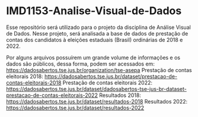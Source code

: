 # IMD1153-Analise-Visual-de-Dados
Esse repositório será utilizado para o projeto da disciplina de Análise Visual de Dados. Nesse projeto, será analisada a base de dados de prestação de contas dos candidatos à eleições estaduais (Brasil) ordinárias de 2018 e 2022.

Por alguns arquivos possuírem um grande volume de informações e os dados são públicos, dessa forma, podem ser acessados em: https://dadosabertos.tse.jus.br/organization/tse-asepa
Prestação de contas eleitorais 2018: https://dadosabertos.tse.jus.br/dataset/prestacao-de-contas-eleitorais-2018
Prestação de contas eleitorais 2022: https://dadosabertos.tse.jus.br/dataset/dadosabertos-tse-jus-br-dataset-prestacao-de-contas-eleitorais-2022
Resultados 2018: https://dadosabertos.tse.jus.br/dataset/resultados-2018
Resultados 2022: https://dadosabertos.tse.jus.br/dataset/resultados-2022 
